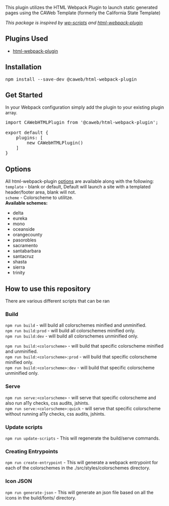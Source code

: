 This plugin utilizes the HTML Webpack Plugin to launch static generated pages using the CAWeb Template (formerly the California State Template)

<i>This package is inspired by [wp-scripts](https://www.npmjs.com/package/@wordpress/scripts) and [html-webpack-plugin](https://www.npmjs.com/package/html-webpack-plugin)</i>

## Plugins Used
- [html-webpack-plugin](https://www.npmjs.com/package/html-webpack-plugin)

## Installation
<pre>npm install --save-dev @caweb/html-webpack-plugin</pre>

## Get Started
In your Webpack configuration simply add the plugin to your existing plugin array.

<pre>
import CAWebHTMLPlugin from '@caweb/html-webpack-plugin';

export default {
    plugins: [
        new CAWebHTMLPlugin()
    ]
}
</pre>

## Options
All html-webpack-plugin [options](https://github.com/jantimon/html-webpack-plugin?tab=readme-ov-file#options) are available along with the following:  
<code>template</code> - blank or default, Default will launch a site with a templated header/footer area, blank will not.  
<code>scheme</code> - Colorscheme to utilitze.  
**Available schemes:**  
* delta
* eureka
* mono
* oceanside
* orangecounty
* pasorobles
* sacramento
* santabarbara
* santacruz
* shasta
* sierra
* trinity

## How to use this repository
There are various different scripts that can be ran  

### Build
<code>npm run build</code> - will build all colorschemes minified and unminified.  
<code>npm run build:prod</code> - will build all colorschemes minified only.  
<code>npm run build:dev</code> - will build all colorschemes unminified only.  

<code>npm run build:&lt;colorscheme&gt;</code> - will build that specific colorscheme minified and unminified.  
<code>npm run build:&lt;colorscheme&gt;:prod</code> - will build that specific colorscheme minified only.  
<code>npm run build:&lt;colorscheme&gt;:dev</code> - will build that specific colorscheme unminified only.  

### Serve
<code>npm run serve:&lt;colorscheme&gt;</code> - will serve that specific colorscheme and also run a11y checks, css audits, jshints.  
<code>npm run serve:&lt;colorscheme&gt;:quick</code> - will serve that specific colorscheme without running a11y checks, css audits, jshints.  

### Update scripts
<code>npm run update-scripts</code> - This will regenerate the build/serve commands.  

### Creating Entrypoints
<code>npm run create-entrypoint</code> - This will generate a webpack entrypoint for each of the colorschemes in the ./src/styles/colorschemes directory.

### Icon JSON 
<code>npm run generate-json</code> - This will generate an json file based on all the icons in the build/fonts/ directory.
